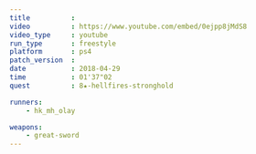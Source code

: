 ```yaml
---
title          :
video          : https://www.youtube.com/embed/0ejpp8jMdS8
video_type     : youtube
run_type       : freestyle
platform       : ps4
patch_version  :
date           : 2018-04-29
time           : 01'37"02
quest          : 8★-hellfires-stronghold

runners:
    - hk_mh_olay

weapons:
    - great-sword
---
```

